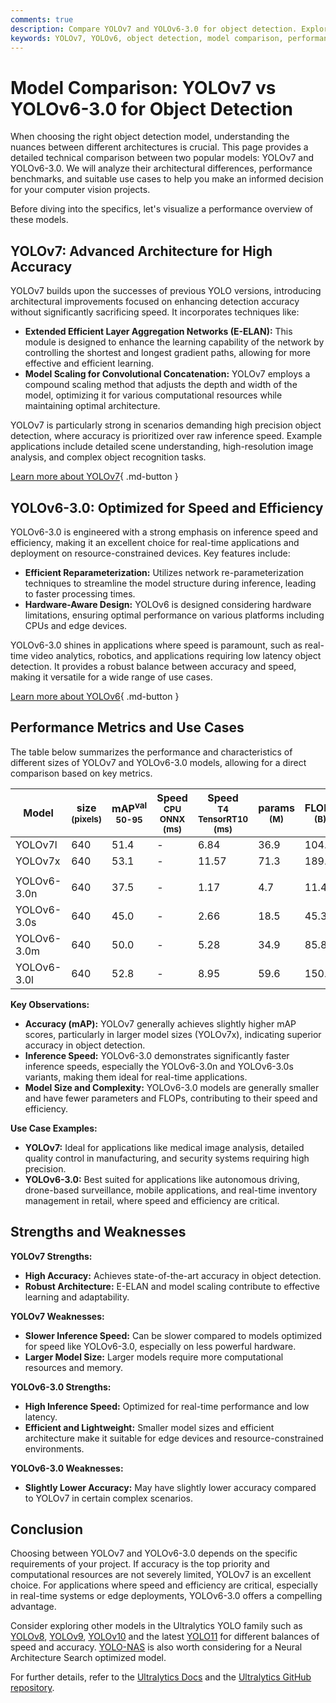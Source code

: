 ```yaml
---
comments: true
description: Compare YOLOv7 and YOLOv6-3.0 for object detection. Explore benchmarks, architecture, and use cases to choose the best model for your project.
keywords: YOLOv7, YOLOv6, object detection, model comparison, performance benchmarks, real-time detection, accuracy vs speed, computer vision
---
```


# Model Comparison: YOLOv7 vs YOLOv6-3.0 for Object Detection

When choosing the right object detection model, understanding the nuances between different architectures is crucial. This page provides a detailed technical comparison between two popular models: YOLOv7 and YOLOv6-3.0. We will analyze their architectural differences, performance benchmarks, and suitable use cases to help you make an informed decision for your computer vision projects.

Before diving into the specifics, let's visualize a performance overview of these models.

<script async src="https://cdn.jsdelivr.net/npm/chart.js@3.9.1/dist/chart.min.js"></script>
<script defer src="../../javascript/benchmark.js"></script>

<canvas id="modelComparisonChart" width="1024" height="400" active-models='["YOLOv7", "YOLOv6-3.0"]'></canvas>

## YOLOv7: Advanced Architecture for High Accuracy

YOLOv7 builds upon the successes of previous YOLO versions, introducing architectural improvements focused on enhancing detection accuracy without significantly sacrificing speed. It incorporates techniques like:

- **Extended Efficient Layer Aggregation Networks (E-ELAN):** This module is designed to enhance the learning capability of the network by controlling the shortest and longest gradient paths, allowing for more effective and efficient learning.
- **Model Scaling for Convolutional Concatenation:** YOLOv7 employs a compound scaling method that adjusts the depth and width of the model, optimizing it for various computational resources while maintaining optimal architecture.

YOLOv7 is particularly strong in scenarios demanding high precision object detection, where accuracy is prioritized over raw inference speed. Example applications include detailed scene understanding, high-resolution image analysis, and complex object recognition tasks.

[Learn more about YOLOv7](https://docs.ultralytics.com/models/yolov7/){ .md-button }

## YOLOv6-3.0: Optimized for Speed and Efficiency

YOLOv6-3.0 is engineered with a strong emphasis on inference speed and efficiency, making it an excellent choice for real-time applications and deployment on resource-constrained devices. Key features include:

- **Efficient Reparameterization:** Utilizes network re-parameterization techniques to streamline the model structure during inference, leading to faster processing times.
- **Hardware-Aware Design:** YOLOv6 is designed considering hardware limitations, ensuring optimal performance on various platforms including CPUs and edge devices.

YOLOv6-3.0 shines in applications where speed is paramount, such as real-time video analytics, robotics, and applications requiring low latency object detection. It provides a robust balance between accuracy and speed, making it versatile for a wide range of use cases.

[Learn more about YOLOv6](https://docs.ultralytics.com/models/yolov6/){ .md-button }

## Performance Metrics and Use Cases

The table below summarizes the performance and characteristics of different sizes of YOLOv7 and YOLOv6-3.0 models, allowing for a direct comparison based on key metrics.

| Model       | size<br><sup>(pixels) | mAP<sup>val<br>50-95 | Speed<br><sup>CPU ONNX<br>(ms) | Speed<br><sup>T4 TensorRT10<br>(ms) | params<br><sup>(M) | FLOPs<br><sup>(B) |
| ----------- | --------------------- | -------------------- | ------------------------------ | ----------------------------------- | ------------------ | ----------------- |
| YOLOv7l     | 640                   | 51.4                 | -                              | 6.84                                | 36.9               | 104.7             |
| YOLOv7x     | 640                   | 53.1                 | -                              | 11.57                               | 71.3               | 189.9             |
|             |                       |                      |                                |                                     |                    |                   |
| YOLOv6-3.0n | 640                   | 37.5                 | -                              | 1.17                                | 4.7                | 11.4              |
| YOLOv6-3.0s | 640                   | 45.0                 | -                              | 2.66                                | 18.5               | 45.3              |
| YOLOv6-3.0m | 640                   | 50.0                 | -                              | 5.28                                | 34.9               | 85.8              |
| YOLOv6-3.0l | 640                   | 52.8                 | -                              | 8.95                                | 59.6               | 150.7             |

**Key Observations:**

- **Accuracy (mAP):** YOLOv7 generally achieves slightly higher mAP scores, particularly in larger model sizes (YOLOv7x), indicating superior accuracy in object detection.
- **Inference Speed:** YOLOv6-3.0 demonstrates significantly faster inference speeds, especially the YOLOv6-3.0n and YOLOv6-3.0s variants, making them ideal for real-time applications.
- **Model Size and Complexity:** YOLOv6-3.0 models are generally smaller and have fewer parameters and FLOPs, contributing to their speed and efficiency.

**Use Case Examples:**

- **YOLOv7:** Ideal for applications like medical image analysis, detailed quality control in manufacturing, and security systems requiring high precision.
- **YOLOv6-3.0:** Best suited for applications like autonomous driving, drone-based surveillance, mobile applications, and real-time inventory management in retail, where speed and efficiency are critical.

## Strengths and Weaknesses

**YOLOv7 Strengths:**

- **High Accuracy:** Achieves state-of-the-art accuracy in object detection.
- **Robust Architecture:** E-ELAN and model scaling contribute to effective learning and adaptability.

**YOLOv7 Weaknesses:**

- **Slower Inference Speed:** Can be slower compared to models optimized for speed like YOLOv6-3.0, especially on less powerful hardware.
- **Larger Model Size:** Larger models require more computational resources and memory.

**YOLOv6-3.0 Strengths:**

- **High Inference Speed:** Optimized for real-time performance and low latency.
- **Efficient and Lightweight:** Smaller model sizes and efficient architecture make it suitable for edge devices and resource-constrained environments.

**YOLOv6-3.0 Weaknesses:**

- **Slightly Lower Accuracy:** May have slightly lower accuracy compared to YOLOv7 in certain complex scenarios.

## Conclusion

Choosing between YOLOv7 and YOLOv6-3.0 depends on the specific requirements of your project. If accuracy is the top priority and computational resources are not severely limited, YOLOv7 is an excellent choice. For applications where speed and efficiency are critical, especially in real-time systems or edge deployments, YOLOv6-3.0 offers a compelling advantage.

Consider exploring other models in the Ultralytics YOLO family such as [YOLOv8](https://docs.ultralytics.com/models/yolov8/), [YOLOv9](https://docs.ultralytics.com/models/yolov9/), [YOLOv10](https://docs.ultralytics.com/models/yolov10/) and the latest [YOLO11](https://docs.ultralytics.com/models/yolo11/) for different balances of speed and accuracy. [YOLO-NAS](https://docs.ultralytics.com/models/yolo-nas/) is also worth considering for a Neural Architecture Search optimized model.

For further details, refer to the [Ultralytics Docs](https://docs.ultralytics.com/guides/) and the [Ultralytics GitHub repository](https://github.com/ultralytics/ultralytics).
